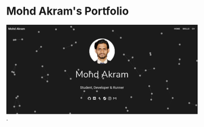 # Mohd Akram's Portfolio

![Website Screenshot](https://github.com/mohd-akram33/mohd-akram33.github.io/blob/main/Git_Project/PortFolio_Akram/Project_Portfolio/Screenshot/Site.png).
